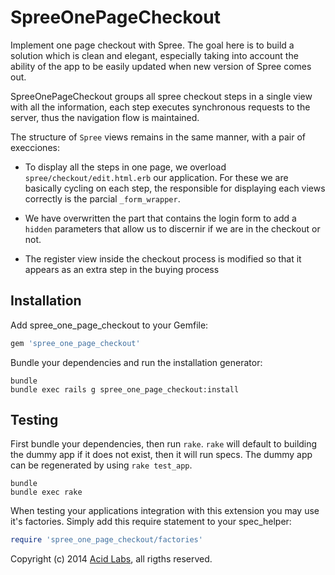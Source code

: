 SpreeOnePageCheckout
====================

Implement one page checkout with Spree. The goal here is to build a solution which is clean and elegant, especially taking into account the ability of the app to be easily updated when new version of Spree comes out.

SpreeOnePageCheckout groups all spree checkout steps in a single view with all the information, each step executes synchronous requests to the server, thus the navigation flow is maintained.


The structure of `Spree` views remains in the same manner, with a pair of execciones:


* To display all the steps in one page, we overload `spree/checkout/edit.html.erb` our application. For these we are basically cycling on each step, the responsible for displaying each views correctly is the parcial `_form_wrapper`.

* We have overwritten the part that contains the login form to add a `hidden` parameters that allow us to discernir if we are in the checkout or not.

* The register view inside the checkout process is modified so that it appears as an extra step in the buying process


Installation
------------

Add spree_one_page_checkout to your Gemfile:

```ruby
gem 'spree_one_page_checkout'
```

Bundle your dependencies and run the installation generator:

```shell
bundle
bundle exec rails g spree_one_page_checkout:install
```

Testing
-------

First bundle your dependencies, then run `rake`. `rake` will default to building the dummy app if it does not exist, then it will run specs. The dummy app can be regenerated by using `rake test_app`.

```shell
bundle
bundle exec rake
```

When testing your applications integration with this extension you may use it's factories.
Simply add this require statement to your spec_helper:

```ruby
require 'spree_one_page_checkout/factories'
```

Copyright (c) 2014 [Acid Labs](http://acid.cl), all rigths reserved.
